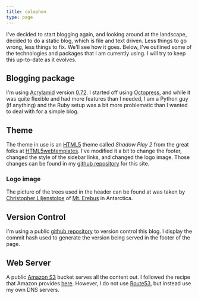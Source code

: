 ```yaml
---
title: colophon
type: page
---
```


I've decided to start blogging again, and looking around at the
landscape, decided to do a static blog, which is file and text
driven.  Less things to go wrong, less things to fix.  We'll see how
it goes.
Below, I've outlined some of the technologies and packages that I am
currently using.  I will try to keep this up-to-date as it evolves.

## Blogging package ##
I'm using [Acrylamid](http://posativ.org/acrylamid/) version
[0.72](https://github.com/posativ/acrylamid/).  I started off using
[Octopress](http://octopress.org/), and while it was quite flexible
and had more features than I needed, I am a Python guy (if anything)
and the Ruby setup was a bit more problematic than I wanted to deal
with for a simple blog.

## Theme ##
The theme in use is an [HTML5](http://dev.w3.org/html5/spec/) theme
called *Shadow Play 2* from the great folks at
[HTML5webtemplates](http://www.html5webtemplates.co.uk/).  I've
modified it a bit to change the footer, changed the style of the
sidebar links, and changed the logo image.  Those changes can be found
in my [github
repository](https://github.com/liljenstolpe/www.asgaard.org/) for this
site.

### Logo image ###
The picture of the trees used in the header can be found at
was taken by [Christopher Liljenstolpe](mailto:cdl@erebus-consulting.com) of 
[Mt. Erebus](http://en.wikipedia.org/wiki/Mount_Erebus) in Antarctica.

## Version Control ##
I'm using a public [github
repository](https://github.com/liljenstolpe/www.asgaard.org/) to
version control this blog.  I display the commit hash used to generate
the version being served in the footer of the page.

## Web Server ##
A public [Amazon S3](http://aws.amazon.com/s3/) bucket serves all the
content out.  I followed the recipe that Amazon provides
[here](http://docs.aws.amazon.com/AmazonS3/latest/dev/HowDoIWebsiteConfiguration.html).
However, I do not use [Route53](http://aws.amazon.com/route53/), but
instead use my own DNS servers.


